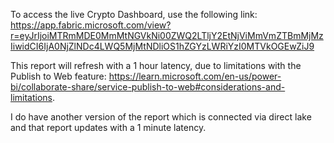 To access the live Crypto Dashboard, use the following link:
https://app.fabric.microsoft.com/view?r=eyJrIjoiMTRmMDE0MmMtNGVkNi00ZWQ2LTljY2EtNjViMmVmZTBmMjMzIiwidCI6IjA0NjZlNDc4LWQ5MjMtNDliOS1hZGYzLWRiYzI0MTVkOGEwZiJ9

This report will refresh with a 1 hour latency, due to limitations with the Publish to Web feature: https://learn.microsoft.com/en-us/power-bi/collaborate-share/service-publish-to-web#considerations-and-limitations.

I do have another version of the report which is connected via direct lake and that report updates with a 1 minute latency. 

